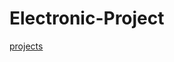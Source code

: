 # Electronic-Project
[]()
[projects](https://github.com/Ankit017-c/Electronic-Projects/blob/master/elecprojects.md)

